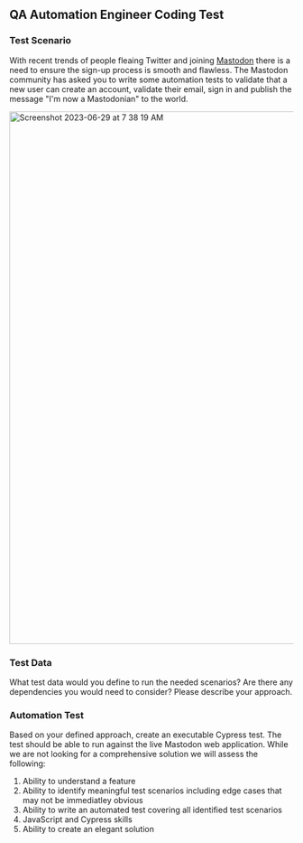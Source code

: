 ## QA Automation Engineer Coding Test

### Test Scenario
With recent trends of people fleaing Twitter and joining [Mastodon](https://mastodon.social/) there is a need to ensure the sign-up process is smooth and flawless. The Mastodon community has asked you to write some automation tests to validate that a new user can create an account, validate their email, sign in and publish the message "I'm now a Mastodonian" to the world.

<img width="943" alt="Screenshot 2023-06-29 at 7 38 19 AM" src="https://github.com/Monument-Software-Inc/qa_technical_interview_challenge/assets/5942829/1f63f4b8-767d-478f-a050-c54c02794f9a">

### Test Data
What test data would you define to run the needed scenarios? Are there any dependencies you would need to consider? Please describe your approach.

### Automation Test

Based on your defined approach, create an executable Cypress test. The test should be able to run against the live Mastodon web application. While we are not looking for a comprehensive solution we will assess the following:

1. Ability to understand a feature
2. Ability to identify meaningful test scenarios including edge cases that may not be immediatley obvious
3. Ability to write an automated test covering all identified test scenarios
4. JavaScript and Cypress skills
5. Ability to create an elegant solution
